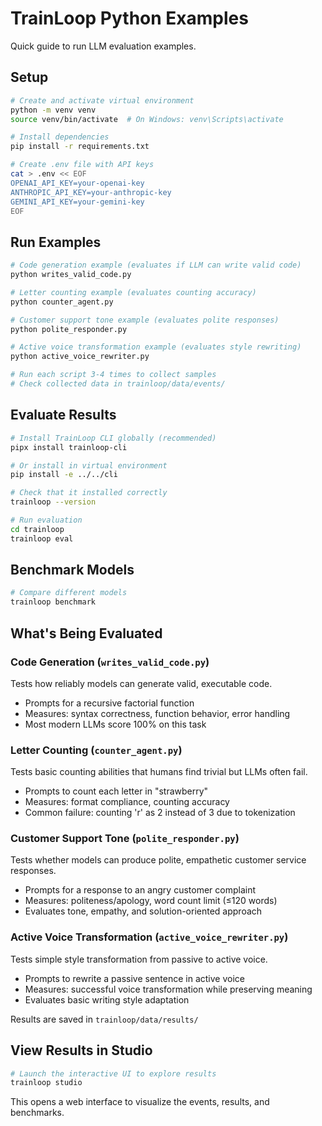 # TrainLoop Python Examples

Quick guide to run LLM evaluation examples.

## Setup

```bash
# Create and activate virtual environment
python -m venv venv
source venv/bin/activate  # On Windows: venv\Scripts\activate

# Install dependencies
pip install -r requirements.txt

# Create .env file with API keys
cat > .env << EOF
OPENAI_API_KEY=your-openai-key
ANTHROPIC_API_KEY=your-anthropic-key  
GEMINI_API_KEY=your-gemini-key
EOF
```

## Run Examples

```bash
# Code generation example (evaluates if LLM can write valid code)
python writes_valid_code.py

# Letter counting example (evaluates counting accuracy)
python counter_agent.py

# Customer support tone example (evaluates polite responses)
python polite_responder.py

# Active voice transformation example (evaluates style rewriting)
python active_voice_rewriter.py

# Run each script 3-4 times to collect samples
# Check collected data in trainloop/data/events/
```

## Evaluate Results

```bash
# Install TrainLoop CLI globally (recommended)
pipx install trainloop-cli

# Or install in virtual environment
pip install -e ../../cli

# Check that it installed correctly
trainloop --version

# Run evaluation
cd trainloop
trainloop eval
```

## Benchmark Models

```bash
# Compare different models
trainloop benchmark
```

## What's Being Evaluated

### Code Generation (`writes_valid_code.py`)
Tests how reliably models can generate valid, executable code.
- Prompts for a recursive factorial function
- Measures: syntax correctness, function behavior, error handling
- Most modern LLMs score 100% on this task

### Letter Counting (`counter_agent.py`)
Tests basic counting abilities that humans find trivial but LLMs often fail.
- Prompts to count each letter in "strawberry"
- Measures: format compliance, counting accuracy
- Common failure: counting 'r' as 2 instead of 3 due to tokenization

### Customer Support Tone (`polite_responder.py`)
Tests whether models can produce polite, empathetic customer service responses.
- Prompts for a response to an angry customer complaint
- Measures: politeness/apology, word count limit (≤120 words)
- Evaluates tone, empathy, and solution-oriented approach

### Active Voice Transformation (`active_voice_rewriter.py`)
Tests simple style transformation from passive to active voice.
- Prompts to rewrite a passive sentence in active voice
- Measures: successful voice transformation while preserving meaning
- Evaluates basic writing style adaptation

Results are saved in `trainloop/data/results/`

## View Results in Studio

```bash
# Launch the interactive UI to explore results
trainloop studio
```

This opens a web interface to visualize the events, results, and benchmarks.